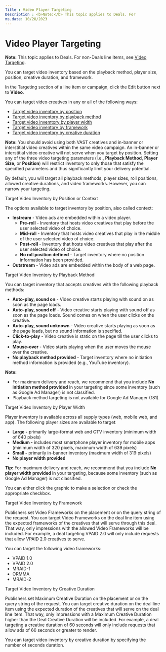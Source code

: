 ```yaml
---
Title : Video Player Targeting
Description : <b>Note:</b> This topic applies to Deals. For
ms.date: 10/28/2023
---
```



# Video Player Targeting







<b>Note:</b> This topic applies to Deals. For
non-Deals line items, see
<a href="video-targeting.md" class="xref">Video Targeting</a>.





You can target video inventory based on the playback method, player
size, position, creative duration, and framework.

In the Targeting section of a
line item or campaign, click the
Edit button next to **Video**.

You can target video creatives in any or all of the following ways:

- <a href="video-player-targeting.md#ID-00005144__p_nqr_55q_gkb"
  class="xref">Target video inventory by position</a>
- <a href="video-player-targeting.md#ID-00005144__p_tfd_w5q_gkb"
  class="xref">Target video inventory by playback method</a>
- <a href="video-player-targeting.md#ID-00005144__p_lmn_w5q_gkb"
  class="xref">Target video invemtory by player width</a>
- <a href="video-player-targeting.md#ID-00005144__target-by-framework"
  class="xref">Target video inventory by framework</a>
- <a
  href="video-player-targeting.md#ID-00005144__target-by-creative-duration"
  class="xref">Target video inventory by creative duration</a>



<b>Note:</b> You should avoid using both VAST
creatives and in-banner or interstitial video creatives within the same
video campaign. An in-banner or interstitial video creative will not
serve when you target by position. Setting any of the three video
targeting parameters (i.e., **Playback Method**, **Player Size**, or
**Position**) will restrict inventory to only those that satisfy the
specified parameters and thus significantly limit your delivery
potential.

By default, you will target all playback methods, player sizes, roll
positions, allowed creative durations, and video frameworks. However,
you can narrow your targeting.



Target Video Inventory by Position or Context

The options available to target inventory by position, also called
context:

- **Instream** - Video ads are embedded within a video player.
  - **Pre-roll** - Inventory that hosts video creatives that play before
    the user selected video of choice.
  - **Mid-roll** - Inventory that hosts video creatives that play in the
    middle of the user selected video of choice.
  - **Post-roll** - Inventory that hosts video creatives that play after
    the user selected video of choice.
  - **No roll position defined** - Target inventory where no position
    information has been provided.
- **Outstream** - Video ads are embedded within the body of a web page.

Target Video Inventory by Playback Method

You can target inventory that accepts creatives with the following
playback methods:

- **Auto-play, sound on** - Video creative starts playing with sound on
  as soon as the page loads.
- **Auto-play, sound off** - Video creative starts playing with sound
  off as soon as the page loads. Sound comes on when the user clicks on
  the creative.
- **Auto-play, sound unknown** - Video creative starts playing as soon
  as the page loads, but no sound information is specified.
- **Click-to-play** - Video creative is static on the page till the user
  clicks to play.
- **Mouse-over** - Video starts playing when the user moves the mouse
  over the creative.
- **No playback method provided** - Target inventory where no initiation
  method information is provided (e.g., YouTube inventory).



<b>Note:</b>

- For maximum delivery and reach, we recommend that you include **No
  initiation method provided** in your targeting since some inventory
  (such as Google Ad Manager) is not classified.
- Playback method targeting is not available for Google Ad Manager
  (181).



Target Video Inventory by Player Width

Player inventory is available across all supply types (web, mobile web,
and app). The following player sizes are available to target:

- **Large -** primarily large-format web and CTV inventory (minimum
  width of 640 pixels)
- **Medium -** includes most smartphone player inventory for mobile apps
  (minimum width of 320 pixels, maximum width of 639 pixels)
- **Small -** primarily in-banner inventory (maximum width of 319
  pixels)
- **No player width provided**



<b>Tip:</b> For maximum delivery and reach, we
recommend that you include **No player width provided** in your
targeting, because some inventory (such as Google Ad Manager) is not
classified.



You can either click the graphic to make a selection or check the
appropriate checkbox.

Target Video Inventory by Framework

Publishers set Video Frameworks on the placement or on the query string
of the request. You can target Video Frameworks on the deal line item
using the expected frameworks of the creatives that will serve through
this deal. That way, only impressions with the allowed Video Frameworks
will be included. For example, a deal targeting VPAID 2.0 will only
include requests that allow VPAID 2.0 creatives to serve.



You can target the following video frameworks:

- VPAID 1.0
- VPAID 2.0
- MRAID-1
- ORMMA
- MRAID-2



Target Video Inventory by Creative Duration

Publishers set Maximum Creative Duration on the placement or on the
query string of the request. You can target creative duration on the
deal line item using the expected duration of the creatives that will
serve on the deal line item. That way, only impressions with a Maximum
Creative Duration higher than the Deal Creative Duration will be
included. For example, a deal targeting a creative duration of 60
seconds will only include requests that allow ads of 60 seconds or
greater to render.

You can target video inventory by creative duration by specifying the
number of seconds duration.




